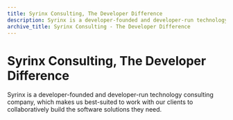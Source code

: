 ```yaml
---
title: Syrinx Consulting, The Developer Difference
description: Syrinx is a developer-founded and developer-run technology consulting company, collaboratively building the software solutions our clients need. 
archive_title: Syrinx Consulting - The Developer Difference
---
```


# Syrinx Consulting, The Developer Difference

Syrinx is a developer-founded and developer-run technology consulting company, which makes us best-suited to work with our clients to collaboratively build the software solutions they need.
